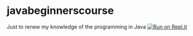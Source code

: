 # javabeginnerscourse
Just to renew my knowledge of the programming in Java
[![Run on Repl.it](https://repl.it/badge/github/kathe-rogova/javabeginnerscourse)](https://repl.it/github/kathe-rogova/javabeginnerscourse)
